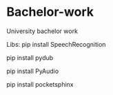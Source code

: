 # Bachelor-work
University bachelor work

Libs:
  pip install SpeechRecognition
  
  pip install pydub
  
  pip install PyAudio
  
  pip install pocketsphinx
